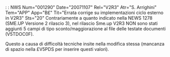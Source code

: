  :  : NWS Num="001290" Date="20071107" Rel="V2R3" Atr="S. Arrighini" Tem="APP" App="B£" Tit="Errata corrige su implementazioni ciclo esterno in V2R3" Sts="20"
Contrariamente a quanto indicato nella NEWS 1278 (SME.UP Versione 2 rilascio 3), nel rilascio Sme.up
 V2R3 NON sono stati aggiunti 5 campi di tipo sconto/maggiorazione al file delle testate documenti
(V5TDOC0F).

Questo a causa di difficoltà tecniche insite nella modifica stessa (mancanza di spazio nella £V5PDS
per inserire questi valori).
